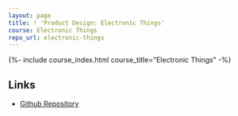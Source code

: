 ```yaml
---
layout: page
title: ! 'Product Design: Electronic Things'
course: Electronic Things
repo_url: electronic-things
---
```


{%- include course_index.html course_title="Electronic Things" -%}


## Links

- [Github Repository]({{site.base_repo_url}}{{page.repo_url}})
